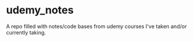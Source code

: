 # udemy_notes
A repo filled with notes/code bases from udemy courses I've taken and/or currently taking.
